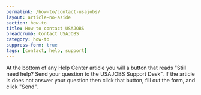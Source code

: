 ```yaml
---
permalink: /how-to/contact-usajobs/
layout: article-no-aside
section: how-to
title: How to contact USAJOBS
breadcrumb: Contact USAJOBS
category: how-to
suppress-form: true
tags: [contact, help, support]
---
```


At the bottom of any Help Center article you will a button that reads "Still need help? Send your question to the USAJOBS Support Desk". If the article is does not answer your question then click that button, fill out the form, and click "Send".
